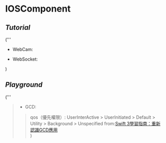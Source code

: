# IOSComponent

## *Tutorial*
('''
- WebCam: 

- WebSocket:

)
## *Playground*
('''
> - GCD: 
>>    qos（優先權限）: UserInterActive > UserInitiated > Default > Utility > Background > Unspecified
>>    from:[Swift 3學習指南：重新認識GCD應用](https://www.appcoda.com.tw/grand-central-dispatch/)    
)
